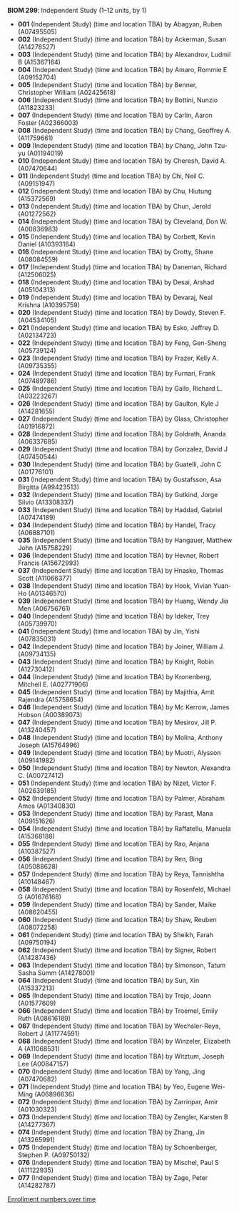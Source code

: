 **BIOM 299**: Independent Study (1–12 units, by 1)

- **001** (Independent Study) (time and location TBA) by Abagyan, Ruben (A07495505)
- **002** (Independent Study) (time and location TBA) by Ackerman, Susan (A14278527)
- **003** (Independent Study) (time and location TBA) by Alexandrov, Ludmil B (A15367164)
- **004** (Independent Study) (time and location TBA) by Amaro, Rommie E (A09152704)
- **005** (Independent Study) (time and location TBA) by Benner, Christopher William (A02425618)
- **006** (Independent Study) (time and location TBA) by Bottini, Nunzio (A11823233)
- **007** (Independent Study) (time and location TBA) by Carlin, Aaron Foster (A02366003)
- **008** (Independent Study) (time and location TBA) by Chang, Geoffrey A. (A11759661)
- **009** (Independent Study) (time and location TBA) by Chang, John Tzu-yu (A01194019)
- **010** (Independent Study) (time and location TBA) by Cheresh, David A. (A07470644)
- **011** (Independent Study) (time and location TBA) by Chi, Neil C. (A09151947)
- **012** (Independent Study) (time and location TBA) by Chu, Hiutung (A15372569)
- **013** (Independent Study) (time and location TBA) by Chun, Jerold (A01272562)
- **014** (Independent Study) (time and location TBA) by Cleveland, Don W. (A00836983)
- **015** (Independent Study) (time and location TBA) by Corbett, Kevin Daniel (A10393164)
- **016** (Independent Study) (time and location TBA) by Crotty, Shane (A08084559)
- **017** (Independent Study) (time and location TBA) by Daneman, Richard (A12506025)
- **018** (Independent Study) (time and location TBA) by Desai, Arshad (A05104313)
- **019** (Independent Study) (time and location TBA) by Devaraj, Neal Krishna (A10395759)
- **020** (Independent Study) (time and location TBA) by Dowdy, Steven F. (A04534105)
- **021** (Independent Study) (time and location TBA) by Esko, Jeffrey D. (A02134723)
- **022** (Independent Study) (time and location TBA) by Feng, Gen-Sheng (A05739124)
- **023** (Independent Study) (time and location TBA) by Frazer, Kelly A. (A09735355)
- **024** (Independent Study) (time and location TBA) by Furnari, Frank (A07489786)
- **025** (Independent Study) (time and location TBA) by Gallo, Richard L. (A03223267)
- **026** (Independent Study) (time and location TBA) by Gaulton, Kyle J (A14281655)
- **027** (Independent Study) (time and location TBA) by Glass, Christopher (A01916872)
- **028** (Independent Study) (time and location TBA) by Goldrath, Ananda (A06337685)
- **029** (Independent Study) (time and location TBA) by Gonzalez, David J (A07450544)
- **030** (Independent Study) (time and location TBA) by Guatelli, John C (A01776101)
- **031** (Independent Study) (time and location TBA) by Gustafsson, Asa Birgitta (A99423513)
- **032** (Independent Study) (time and location TBA) by Gutkind, Jorge Silvio (A13308337)
- **033** (Independent Study) (time and location TBA) by Haddad, Gabriel (A07474189)
- **034** (Independent Study) (time and location TBA) by Handel, Tracy (A06887101)
- **035** (Independent Study) (time and location TBA) by Hangauer, Matthew John (A15758229)
- **036** (Independent Study) (time and location TBA) by Hevner, Robert Francis (A15672993)
- **037** (Independent Study) (time and location TBA) by Hnasko, Thomas Scott (A11066377)
- **038** (Independent Study) (time and location TBA) by Hook, Vivian Yuan-Ho (A01346570)
- **039** (Independent Study) (time and location TBA) by Huang, Wendy Jia Men (A06756761)
- **040** (Independent Study) (time and location TBA) by Ideker, Trey (A05739970)
- **041** (Independent Study) (time and location TBA) by Jin, Yishi (A07835031)
- **042** (Independent Study) (time and location TBA) by Joiner, William J. (A09734135)
- **043** (Independent Study) (time and location TBA) by Knight, Robin (A12730412)
- **044** (Independent Study) (time and location TBA) by Kronenberg, Mitchell E. (A02771906)
- **045** (Independent Study) (time and location TBA) by Majithia, Amit Rajendra (A15758654)
- **046** (Independent Study) (time and location TBA) by Mc Kerrow, James Hobson (A00389073)
- **047** (Independent Study) (time and location TBA) by Mesirov, Jill P. (A13240457)
- **048** (Independent Study) (time and location TBA) by Molina, Anthony Joseph (A15764996)
- **049** (Independent Study) (time and location TBA) by Muotri, Alysson (A09141982)
- **050** (Independent Study) (time and location TBA) by Newton, Alexandra C. (A00727412)
- **051** (Independent Study) (time and location TBA) by Nizet, Victor F. (A02639185)
- **052** (Independent Study) (time and location TBA) by Palmer, Abraham Amos (A01340830)
- **053** (Independent Study) (time and location TBA) by Parast, Mana (A09151626)
- **054** (Independent Study) (time and location TBA) by Raffatellu, Manuela (A15368188)
- **055** (Independent Study) (time and location TBA) by Rao, Anjana (A10387527)
- **056** (Independent Study) (time and location TBA) by Ren, Bing (A05088628)
- **057** (Independent Study) (time and location TBA) by Reya, Tannishtha (A10148467)
- **058** (Independent Study) (time and location TBA) by Rosenfeld, Michael G (A01676168)
- **059** (Independent Study) (time and location TBA) by Sander, Maike (A08620455)
- **060** (Independent Study) (time and location TBA) by Shaw, Reuben (A08072258)
- **061** (Independent Study) (time and location TBA) by Sheikh, Farah (A09750194)
- **062** (Independent Study) (time and location TBA) by Signer, Robert (A14287436)
- **063** (Independent Study) (time and location TBA) by Simonson, Tatum Sasha Summ (A14278001)
- **064** (Independent Study) (time and location TBA) by Sun, Xin (A15337213)
- **065** (Independent Study) (time and location TBA) by Trejo, Joann (A01577609)
- **066** (Independent Study) (time and location TBA) by Troemel, Emily Ruth (A08616189)
- **067** (Independent Study) (time and location TBA) by Wechsler-Reya, Robert J (A11774591)
- **068** (Independent Study) (time and location TBA) by Winzeler, Elizabeth A (A11068531)
- **069** (Independent Study) (time and location TBA) by Witztum, Joseph Lee (A00847157)
- **070** (Independent Study) (time and location TBA) by Yang, Jing (A07470682)
- **071** (Independent Study) (time and location TBA) by Yeo, Eugene Wei-Ming (A06896636)
- **072** (Independent Study) (time and location TBA) by Zarrinpar, Amir (A01030323)
- **073** (Independent Study) (time and location TBA) by Zengler, Karsten B (A14277367)
- **074** (Independent Study) (time and location TBA) by Zhang, Jin (A13265991)
- **075** (Independent Study) (time and location TBA) by Schoenberger, Stephen P. (A09750132)
- **076** (Independent Study) (time and location TBA) by Mischel, Paul S (A11122935)
- **077** (Independent Study) (time and location TBA) by Zage, Peter (A14282787)

[Enrollment numbers over time](./BIOM299.tsv)

